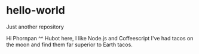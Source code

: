 # hello-world
Just another repository


Hi Phornpan ^^
Hubot here, I like Node.js and Coffeescript
I've had tacos on the moon and find them far superior to Earth tacos.
